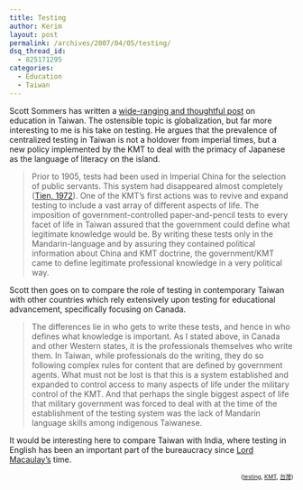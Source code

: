 ```yaml
---
title: Testing
author: Kerim
layout: post
permalink: /archives/2007/04/05/testing/
dsq_thread_id:
  - 825171295
categories:
  - Education
  - Taiwan
---
```

Scott Sommers has written a <a href="http://scottsommers.blogs.com/taiwanweblog/2007/04/staying_competi.html" onclick="_gaq.push(['_trackEvent', 'outbound-article', 'http://scottsommers.blogs.com/taiwanweblog/2007/04/staying_competi.html', 'wide-ranging and thoughtful post']);" >wide-ranging and thoughtful post</a> on education in Taiwan. The ostensible topic is globalization, but far more interesting to me is his take on testing. He argues that the prevalence of centralized testing in Taiwan is not a holdover from imperial times, but a new policy implemented by the KMT to deal with the primacy of Japanese as the language of literacy on the island.

> Prior to 1905, tests had been used in Imperial China for the selection of public servants. This system had disappeared almost completely (<a href="http://www.jstor.org/view/00977004/ap010078/01a00040/0" onclick="_gaq.push(['_trackEvent', 'outbound-article', 'http://www.jstor.org/view/00977004/ap010078/01a00040/0', 'Tien, 1972']);" >Tien, 1972</a>). One of the KMT&#8217;s first actions was to revive and expand testing to include a vast array of different aspects of life. The imposition of government-controlled paper-and-pencil tests to every facet of life in Taiwan assured that the government could define what legitimate knowledge would be. By writing these tests only in the Mandarin-language and by assuring they contained political information about China and KMT doctrine, the government/KMT came to define legitimate professional knowledge in a very political way. 

Scott then goes on to compare the role of testing in contemporary Taiwan with other countries which rely extensively upon testing for educational advancement, specifically focusing on Canada.

> The differences lie in who gets to write these tests, and hence in who defines what knowledge is important. As I stated above, in Canada and other Western states, it is the professionals themselves who write them. In Taiwan, while professionals do the writing, they do so following complex rules for content that are defined by government agents. What must not be lost is that this is a system established and expanded to control access to many aspects of life under the military control of the KMT. And that perhaps the single biggest aspect of life that military government was forced to deal with at the time of the establishment of the testing system was the lack of Mandarin language skills among indigenous Taiwanese. 

It would be interesting here to compare Taiwan with India, where testing in English has been an important part of the bureaucracy since <a href="http://www.answers.com/topic/thomas-macaulay" onclick="_gaq.push(['_trackEvent', 'outbound-article', 'http://www.answers.com/topic/thomas-macaulay', 'Lord Macaulay&#8217;s']);" >Lord Macaulay&#8217;s</a> time.  
<!-- technorati tags start -->

<div style="text-align:right;">
  <span style="font-size:x-small;">{<a href="http://www.technorati.com/tag/testing" onclick="_gaq.push(['_trackEvent', 'outbound-article', 'http://www.technorati.com/tag/testing', 'testing']);"  rel="tag">testing</a>, <a href="http://www.technorati.com/tag/KMT" onclick="_gaq.push(['_trackEvent', 'outbound-article', 'http://www.technorati.com/tag/KMT', 'KMT']);"  rel="tag">KMT</a>, <a href="http://www.technorati.com/tag/台灣" onclick="_gaq.push(['_trackEvent', 'outbound-article', 'http://www.technorati.com/tag/台灣', '台灣']);"  rel="tag">台灣</a>}</span>


<!-- technorati tags end -->

